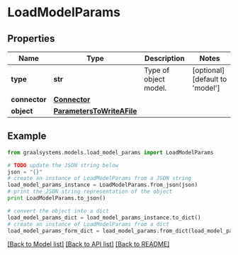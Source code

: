# LoadModelParams


## Properties

Name | Type | Description | Notes
------------ | ------------- | ------------- | -------------
**type** | **str** | Type of object model. | [optional] [default to 'model']
**connector** | [**Connector**](Connector.md) |  | 
**object** | [**ParametersToWriteAFile**](ParametersToWriteAFile.md) |  | 

## Example

```python
from graalsystems.models.load_model_params import LoadModelParams

# TODO update the JSON string below
json = "{}"
# create an instance of LoadModelParams from a JSON string
load_model_params_instance = LoadModelParams.from_json(json)
# print the JSON string representation of the object
print LoadModelParams.to_json()

# convert the object into a dict
load_model_params_dict = load_model_params_instance.to_dict()
# create an instance of LoadModelParams from a dict
load_model_params_form_dict = load_model_params.from_dict(load_model_params_dict)
```
[[Back to Model list]](../README.md#documentation-for-models) [[Back to API list]](../README.md#documentation-for-api-endpoints) [[Back to README]](../README.md)


